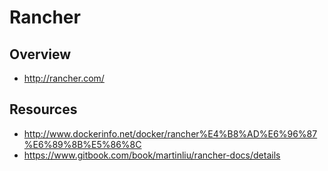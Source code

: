 # Rancher

## Overview

- http://rancher.com/

## Resources

- http://www.dockerinfo.net/docker/rancher%E4%B8%AD%E6%96%87%E6%89%8B%E5%86%8C
- https://www.gitbook.com/book/martinliu/rancher-docs/details
